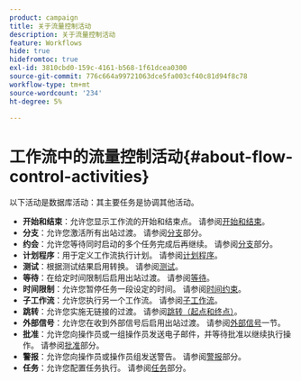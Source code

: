 ```yaml
---
product: campaign
title: 关于流量控制活动
description: 关于流量控制活动
feature: Workflows
hide: true
hidefromtoc: true
exl-id: 3810cbd0-159c-4161-b568-1f61dcea0300
source-git-commit: 776c664a99721063dce5fa003cf40c81d94f8c78
workflow-type: tm+mt
source-wordcount: '234'
ht-degree: 5%

---
```


# 工作流中的流量控制活动{#about-flow-control-activities}



以下活动是数据库活动：其主要任务是协调其他活动。

* **开始和结束**：允许您显示工作流的开始和结束点。 请参阅[开始和结束](start-and-end.md)。
* **分支**：允许您激活所有出站过渡。 请参阅[分支](fork.md)部分。
* **约会**：允许您等待同时启动的多个任务完成后再继续。 请参阅[分支](fork.md)部分。
* **计划程序**：用于定义工作流执行计划。 请参阅[计划程序](scheduler.md)。
* **测试**：根据测试结果启用转换。 请参阅[测试](test.md)。
* **等待**：在给定时间限制后启用出站过渡。 请参阅[等待](wait.md)。
* **时间限制**：允许您暂停任务一段设定的时间。 请参阅[时间约束](time-constraint.md)。
* **子工作流**：允许您执行另一个工作流。 请参阅[子工作流](sub-workflow.md)。
* **跳转**：允许您实施无链接的过渡。 请参阅[跳转（起点和终点）](jump-start-point-and-end-point.md)。
* **外部信号**：允许您在收到外部信号后启用出站过渡。 请参阅[外部信号](external-signal.md)一节。
* **批准**：允许您向操作员或一组操作员发送电子邮件，并等待批准以继续执行操作。 请参阅[批准](approval.md)部分。
* **警报**：允许您向操作员或操作员组发送警告。 请参阅[警报](alert.md)部分。
* **任务**：允许您配置任务执行。 请参阅[任务](task.md)部分。

